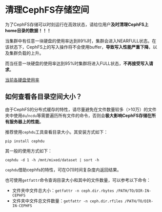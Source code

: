 # 清理CephFS存储空间

为了CephFS存储可以时刻运行在高效状态，请给位用户**及时清理CephFS上home目录的数据！！！**

当集群中有任意一块硬盘的使用率达到89%时，集群会进入NEARFULL状态。在该状态下，CephFS上的写入操作将不会使用buffer，**导致写入性能严重下降**，以及集群负载的上升。

而当任意一块硬盘的使用率达到95%时集群将进入FULL状态，**不再接受写入请求**。

[当前各硬盘使用率](https://prometheus.scut-smil.cn/graph?g0.expr=ceph_osd_stat_bytes_used%2Fceph_osd_stat_bytes)

<MaxCephOsdUsage/>

## 如何查看各目录空间大小？

由于CephFS的分布式缓存的特性，请尽量避免在文件数量较多（>10万）的文件夹中使用`du`/`ncdu`等需要遍历所有文件的命令，否则会**极大影响CephFS存储在所有服务器上的性能**。

推荐使用`cephdu`工具查看目录大小。其安装方式如下：

```
pip install cephdu
```

其一般的使用方式如下：

```
cephdu -d 1 -h /mnt/mixed/dataset | sort -h
```

`cephdu`借助cephfs的特性，可在O(1)时间复杂度内返回结果。


也可使用`getfattr`命令查询目录大小和其中的文件数量，可以参考以下命令：

* 文件夹中文件总大小：`getfattr -n ceph.dir.rbytes /PATH/TO/DIR-IN-CEPHFS`
* 文件夹中文件总文件数量：`getfattr -n ceph.dir.rfiles /PATH/TO/DIR-IN-CEPHFS`

<script setup>
import MaxCephOsdUsage from '@source/.vuepress/components/MaxCephOsdUsage.vue'
</script>
